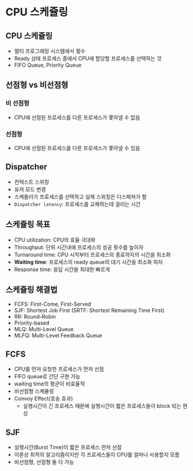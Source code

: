 # CPU 스케쥴링
## CPU 스케쥴링
* 멀티 프로그래밍 시스템에서 필수
* Ready 상태 프로세스 중에서 CPU에 할당할 프로세스를 선택하는 것
* FIFO Queue, Priority Queue 

## 선점형 vs 비선점형
### 비 선점형
* CPU에 선점된 프로세스를 다른 프로세스가 쫓아낼 수 없음
### 선점형
* CPU에 선점된 프로세스를 다른 프로세스가 쫓아낼 수 있음

## Dispatcher
* 컨텍스트 스위칭
* 유저 모드 변경
* 스케줄러가 프로세스를 선택하고 실제 스위칭은 디스패쳐가 함
* `Dispatcher latency`: 프로세스를 교체하는데 걸리는 시간

## 스케쥴링 목표
* CPU utilization: CPU의 효율 극대화
* Throughput: 단위 시간내에 프로세스의 성공 횟수를 높이자
* Turnaround time: CPU 시작부터 프로세스의 종료까지의 시간을 최소화
* **Waiting time**: 프로세스의 ready queue의 대기 시간을 최소화 하자
* Response time: 응답 시간을 최대한 빠르게

## 스케쥴링 해결법
* FCFS: First-Come, First-Served
* SJF: Shortest Job First (SRTF: Shortest Remaining Time First)
* RR: Round-Robin
* Priority-based
* MLQ: Multi-Level Queue
* MLFQ: Multi-Level Feedback Queue

## FCFS
* CPU를 먼저 요청한 프로세스가 먼저 선점
* FIFO queue로 간단 구현 가능
* waiting time의 평균이 비효율적
* 비선점형 스케쥴링
* Convoy Effect(호송 효과)
    * 실행시간이 긴 프로세스 때문에 실행시간이 짧은 프로세스들이 block 되는 현상

## SJF
* 실행시간(Burst Time)이 짧은 프로세스 먼저 선점
* 이론상 최적의 알고리즘이지만 각 프로세스들이 CPU를 얼마나 사용할지 모름
* 비선점형, 선점형 둘 다 가능